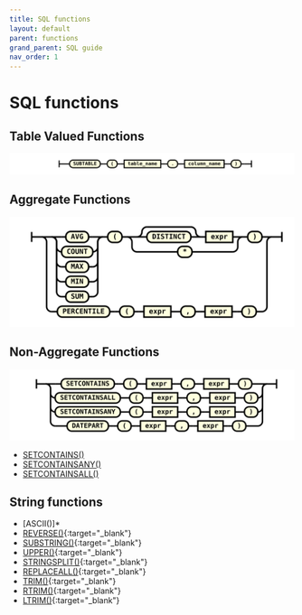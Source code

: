 ```yaml
---
title: SQL functions
layout: default
parent: functions
grand_parent: SQL guide
nav_order: 1
---
```


# SQL functions

## Table Valued Functions

![expr](/assets/images/sql-guide/table_valued_function.svg)

## Aggregate Functions

![expr](/assets/images/sql-guide/agg_function.svg)

## Non-Aggregate Functions

![expr](/assets/images/sql-guide/non_agg_function.svg)

* [SETCONTAINS()](/docs/sql-guide/functions/function-setcontains)
* [SETCONTAINSANY()](/docs/sql-guide/functions/function-setcontainsany)
* [SETCONTAINSALL()](/docs/sql-guide/functions/function-setcontainsall)

## String functions

* [ASCII()]*
* [REVERSE()](/sql-guide/functions/function-reverse#reverse){:target="_blank"}
* [SUBSTRING()](/sql-guide/functions/function-substring#substring){:target="_blank"}
* [UPPER()](/sql-guide/functions/function-upper#upper){:target="_blank"}
* [STRINGSPLIT()](/sql-guide/functions/function-stringsplit#stringsplit){:target="_blank"}
* [REPLACEALL()](/sql-guide/functions/function-replaceall#replaceall){:target="_blank"}
* [TRIM()](/sql-guide/functions/function-trim#trim){:target="_blank"}
* [RTRIM()](/sql-guide/functions/function-rtrim#rtrim){:target="_blank"}
* [LTRIM()](/sql-guide/functions/function-ltrim#ltrim){:target="_blank"}
